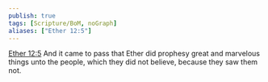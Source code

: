 ```yaml
---
publish: true
tags: [Scripture/BoM, noGraph]
aliases: ["Ether 12:5"]
---
```

[Ether 12:5](https://churchofjesuschrist.org/study/scriptures/bofm/ether/12?lang=eng&id=p5#p5) And it came to pass that Ether did prophesy great and marvelous things unto the people, which they did not believe, because they saw them not.
